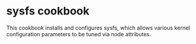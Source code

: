 # sysfs cookbook

This cookbook installs and configures sysfs, which allows various kernel
configuration parameters to be tuned via node attributes.

